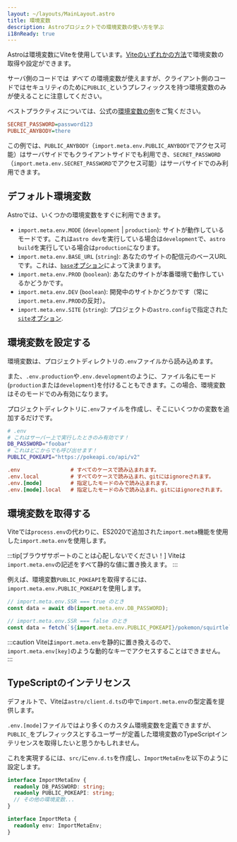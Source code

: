 ```yaml
---
layout: ~/layouts/MainLayout.astro
title: 環境変数
description: Astroプロジェクトでの環境変数の使い方を学ぶ
i18nReady: true
---
```


Astroは環境変数にViteを使用しています。[Viteのいずれかの方法](https://vitejs.dev/guide/env-and-mode.html)で環境変数の取得や設定ができます。

サーバ側のコードでは _すべて_ の環境変数が使えますが、クライアント側のコードではセキュリティのために`PUBLIC_`というプレフィックスを持つ環境変数のみが使えることに注意してください。

ベストプラクティスについては、公式の[環境変数の例](https://github.com/withastro/astro/tree/main/examples/env-vars)をご覧ください。

```ini
SECRET_PASSWORD=password123
PUBLIC_ANYBODY=there
```

この例では、`PUBLIC_ANYBODY`（`import.meta.env.PUBLIC_ANYBODY`でアクセス可能）はサーバサイドでもクライアントサイドでも利用でき、`SECRET_PASSWORD`（`import.meta.env.SECRET_PASSWORD`でアクセス可能）はサーバサイドでのみ利用できます。

## デフォルト環境変数

Astroでは、いくつかの環境変数をすぐに利用できます。

- `import.meta.env.MODE` (`development` | `production`): サイトが動作しているモードです。これは`astro dev`を実行している場合は`development`で、`astro build`を実行している場合は`production`になります。
- `import.meta.env.BASE_URL` (`string`): あなたのサイトの配信元のベースURLです。これは、[`base`オプション](/ja/reference/configuration-reference/#base)によって決まります。
- `import.meta.env.PROD` (`boolean`): あなたのサイトが本番環境で動作しているかどうかです。
- `import.meta.env.DEV` (`boolean`): 開発中のサイトかどうかです（常に`import.meta.env.PROD`の反対）。
- `import.meta.env.SITE` (`string`): プロジェクトの`astro.config`で指定された[`site`オプション](/ja/reference/configuration-reference/#site).

## 環境変数を設定する

環境変数は、プロジェクトディレクトリの`.env`ファイルから読み込めます。

また、`.env.production`や`.env.development`のように、ファイル名にモード(`production`または`development`)を付けることもできます。この場合、環境変数はそのモードでのみ有効になります。

プロジェクトディレクトリに`.env`ファイルを作成し、そこにいくつかの変数を追加するだけです。

```bash
# .env
# これはサーバー上で実行したときのみ有効です！
DB_PASSWORD="foobar"
# これはどこからでも呼び出せます！
PUBLIC_POKEAPI="https://pokeapi.co/api/v2"
```

```ini
.env                # すべてのケースで読み込まれます。
.env.local          # すべてのケースで読み込まれ、gitにはignoreされます。
.env.[mode]         # 指定したモードのみで読み込まれます。
.env.[mode].local   # 指定したモードのみで読み込まれ、gitにはignoreされます。
```

## 環境変数を取得する

Viteでは`process.env`の代わりに、ES2020で追加された`import.meta`機能を使用した`import.meta.env`を使用します。

:::tip[ブラウザサポートのことは心配しないでください！]
Viteは`import.meta.env`の記述をすべて静的な値に置き換えます。
:::

例えば、環境変数`PUBLIC_POKEAPI`を取得するには、`import.meta.env.PUBLIC_POKEAPI`を使用します。

```js
// import.meta.env.SSR === true のとき
const data = await db(import.meta.env.DB_PASSWORD);

// import.meta.env.SSR === false のとき
const data = fetch(`${import.meta.env.PUBLIC_POKEAPI}/pokemon/squirtle`);
```

:::caution
Viteは`import.meta.env`を静的に置き換えるので、`import.meta.env[key]`のような動的なキーでアクセスすることはできません。
:::

## TypeScriptのインテリセンス

デフォルトで、Viteは`astro/client.d.ts`の中で`import.meta.env`の型定義を提供します。

`.env.[mode]`ファイルではより多くのカスタム環境変数を定義できますが、`PUBLIC_`をプレフィックスとするユーザーが定義した環境変数のTypeScriptインテリセンスを取得したいと思うかもしれません。

これを実現するには、`src/`に`env.d.ts`を作成し、`ImportMetaEnv`を以下のように設定します。

```ts
interface ImportMetaEnv {
  readonly DB_PASSWORD: string;
  readonly PUBLIC_POKEAPI: string;
  // その他の環境変数...
}

interface ImportMeta {
  readonly env: ImportMetaEnv;
}
```
